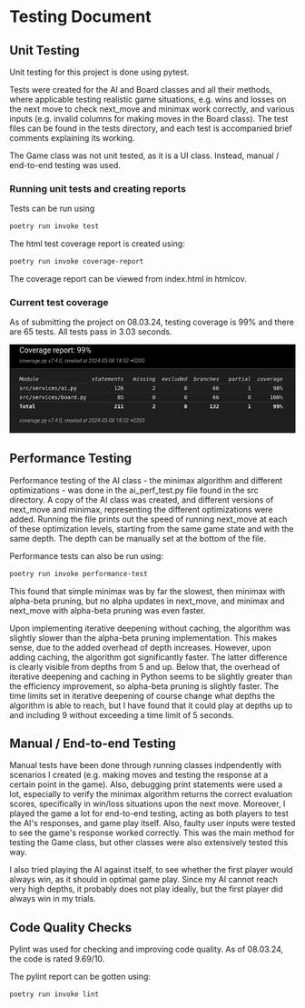 # Testing Document

## Unit Testing

Unit testing for this project is done using pytest. 

Tests were created for the AI and Board classes and all their methods, where applicable testing realistic game situations, e.g. wins and losses on the next move to check next_move and minimax work correctly, and various inputs (e.g. invalid columns for making moves in the Board class). The test files can be found in the tests directory, and each test is accompanied brief comments explaining its working.

The Game class was not unit tested, as it is a UI class. Instead, manual / end-to-end testing was used.

### Running unit tests and creating reports

Tests can be run using 

```bash
poetry run invoke test
```

The html test coverage report is created using:

```bash
poetry run invoke coverage-report
```

The coverage report can be viewed from index.html in htmlcov.

### Current test coverage

As of submitting the project on 08.03.24, testing coverage is 99% and there are 65 tests. All tests pass in 3.03 seconds. 

![Test Coverage Report](https://github.com/lenbie/Connect4AI/blob/main/documentation/coverage-report.png)

## Performance Testing

Performance testing of the AI class - the minimax algorithm and different optimizations - was done in the ai_perf_test.py file found in the src directory. A copy of the AI class was created, and different versions of next_move and minimax, representing the different optimizations were added. Running the file prints out the speed of running next_move at each of these optimization levels, starting from the same game state and with the same depth. The depth can be manually set at the bottom of the file.

Performance tests can also be run using:

```bash
poetry run invoke performance-test
```

This found that simple minimax was by far the slowest, then minimax with alpha-beta pruning, but no alpha updates in next_move, and minimax and next_move with alpha-beta pruning was even faster. 

Upon implementing iterative deepening without caching, the algorithm was slightly slower than the alpha-beta pruning implementation. This makes sense, due to the added overhead of depth increases. However, upon adding caching, the algorithm got significantly faster. The latter difference is clearly visible from depths from 5 and up. Below that, the overhead of iterative deepening and caching in Python seems to be slightly greater than the efficiency improvement, so alpha-beta pruning is slightly faster. The time limits set in iterative deepening of course change what depths the algorithm is able to reach, but I have found that it could play at depths up to and including 9 without exceeding a time limit of 5 seconds.

## Manual / End-to-end Testing

Manual tests have been done through running classes indpendently with scenarios I created (e.g. making moves and testing the response at a certain point in the game). Also, debugging print statements were used a lot, especially to verify the minimax algorithm returns the correct evaluation scores, specifically in win/loss situations upon the next move. Moreover, I played the game a lot for end-to-end testing, acting as both players to test the AI's responses, and game play itself. Also, faulty user inputs were tested to see the game's response worked correctly. This was the main method for testing the Game class, but other classes were also extensively tested this way.

I also tried playing the AI against itself, to see whether the first player would always win, as it should in optimal game play. Since my AI cannot reach very high depths, it probably does not play ideally, but the first player did always win in my trials. 


## Code Quality Checks
Pylint was used for checking and improving code quality. As of 08.03.24, the code is rated 9.69/10.

The pylint report can be gotten using:

```bash
poetry run invoke lint
```